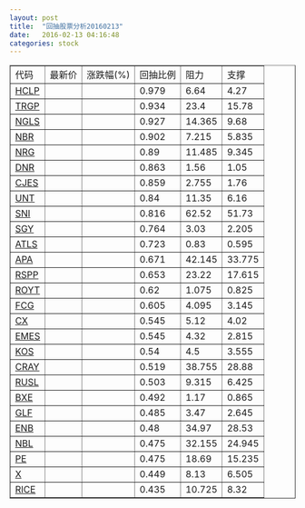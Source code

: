 ```yaml
---
layout: post
title:  "回抽股票分析20160213"
date:   2016-02-13 04:16:48
categories: stock
---
```

<script type="text/javascript">
var stockList = []
stockList.push('gb_hclp');
stockList.push('gb_trgp');
stockList.push('gb_ngls');
stockList.push('gb_nbr');
stockList.push('gb_nrg');
stockList.push('gb_dnr');
stockList.push('gb_cjes');
stockList.push('gb_unt');
stockList.push('gb_sni');
stockList.push('gb_sgy');
stockList.push('gb_atls');
stockList.push('gb_apa');
stockList.push('gb_rspp');
stockList.push('gb_royt');
stockList.push('gb_fcg');
stockList.push('gb_cx');
stockList.push('gb_emes');
stockList.push('gb_kos');
stockList.push('gb_cray');
stockList.push('gb_rusl');
stockList.push('gb_bxe');
stockList.push('gb_glf');
stockList.push('gb_enb');
stockList.push('gb_nbl');
stockList.push('gb_pe');
stockList.push('gb_x');
stockList.push('gb_rice');
</script>
<table border="1">
 <tr>
 <td>代码</td>
 <td>最新价</td>
 <td>涨跌幅(%)</td>
 <td>回抽比例</td>
 <td>阻力</td>
 <td>支撑</td>
</tr>
  <tr id="hclp">
  <td><a href="http://stock.finance.sina.com.cn/usstock/quotes/HCLP.html" target="_blank">HCLP</a></td><td></td><td></td><td>0.979</td><td>6.64</td><td>4.27</td></tr>
  <tr id="trgp">
  <td><a href="http://stock.finance.sina.com.cn/usstock/quotes/TRGP.html" target="_blank">TRGP</a></td><td></td><td></td><td>0.934</td><td>23.4</td><td>15.78</td></tr>
  <tr id="ngls">
  <td><a href="http://stock.finance.sina.com.cn/usstock/quotes/NGLS.html" target="_blank">NGLS</a></td><td></td><td></td><td>0.927</td><td>14.365</td><td>9.68</td></tr>
  <tr id="nbr">
  <td><a href="http://stock.finance.sina.com.cn/usstock/quotes/NBR.html" target="_blank">NBR</a></td><td></td><td></td><td>0.902</td><td>7.215</td><td>5.835</td></tr>
  <tr id="nrg">
  <td><a href="http://stock.finance.sina.com.cn/usstock/quotes/NRG.html" target="_blank">NRG</a></td><td></td><td></td><td>0.89</td><td>11.485</td><td>9.345</td></tr>
  <tr id="dnr">
  <td><a href="http://stock.finance.sina.com.cn/usstock/quotes/DNR.html" target="_blank">DNR</a></td><td></td><td></td><td>0.863</td><td>1.56</td><td>1.05</td></tr>
  <tr id="cjes">
  <td><a href="http://stock.finance.sina.com.cn/usstock/quotes/CJES.html" target="_blank">CJES</a></td><td></td><td></td><td>0.859</td><td>2.755</td><td>1.76</td></tr>
  <tr id="unt">
  <td><a href="http://stock.finance.sina.com.cn/usstock/quotes/UNT.html" target="_blank">UNT</a></td><td></td><td></td><td>0.84</td><td>11.35</td><td>6.16</td></tr>
  <tr id="sni">
  <td><a href="http://stock.finance.sina.com.cn/usstock/quotes/SNI.html" target="_blank">SNI</a></td><td></td><td></td><td>0.816</td><td>62.52</td><td>51.73</td></tr>
  <tr id="sgy">
  <td><a href="http://stock.finance.sina.com.cn/usstock/quotes/SGY.html" target="_blank">SGY</a></td><td></td><td></td><td>0.764</td><td>3.03</td><td>2.205</td></tr>
  <tr id="atls">
  <td><a href="http://stock.finance.sina.com.cn/usstock/quotes/ATLS.html" target="_blank">ATLS</a></td><td></td><td></td><td>0.723</td><td>0.83</td><td>0.595</td></tr>
  <tr id="apa">
  <td><a href="http://stock.finance.sina.com.cn/usstock/quotes/APA.html" target="_blank">APA</a></td><td></td><td></td><td>0.671</td><td>42.145</td><td>33.775</td></tr>
  <tr id="rspp">
  <td><a href="http://stock.finance.sina.com.cn/usstock/quotes/RSPP.html" target="_blank">RSPP</a></td><td></td><td></td><td>0.653</td><td>23.22</td><td>17.615</td></tr>
  <tr id="royt">
  <td><a href="http://stock.finance.sina.com.cn/usstock/quotes/ROYT.html" target="_blank">ROYT</a></td><td></td><td></td><td>0.62</td><td>1.075</td><td>0.825</td></tr>
  <tr id="fcg">
  <td><a href="http://stock.finance.sina.com.cn/usstock/quotes/FCG.html" target="_blank">FCG</a></td><td></td><td></td><td>0.605</td><td>4.095</td><td>3.145</td></tr>
  <tr id="cx">
  <td><a href="http://stock.finance.sina.com.cn/usstock/quotes/CX.html" target="_blank">CX</a></td><td></td><td></td><td>0.545</td><td>5.12</td><td>4.02</td></tr>
  <tr id="emes">
  <td><a href="http://stock.finance.sina.com.cn/usstock/quotes/EMES.html" target="_blank">EMES</a></td><td></td><td></td><td>0.545</td><td>4.32</td><td>2.815</td></tr>
  <tr id="kos">
  <td><a href="http://stock.finance.sina.com.cn/usstock/quotes/KOS.html" target="_blank">KOS</a></td><td></td><td></td><td>0.54</td><td>4.5</td><td>3.555</td></tr>
  <tr id="cray">
  <td><a href="http://stock.finance.sina.com.cn/usstock/quotes/CRAY.html" target="_blank">CRAY</a></td><td></td><td></td><td>0.519</td><td>38.755</td><td>28.88</td></tr>
  <tr id="rusl">
  <td><a href="http://stock.finance.sina.com.cn/usstock/quotes/RUSL.html" target="_blank">RUSL</a></td><td></td><td></td><td>0.503</td><td>9.315</td><td>6.425</td></tr>
  <tr id="bxe">
  <td><a href="http://stock.finance.sina.com.cn/usstock/quotes/BXE.html" target="_blank">BXE</a></td><td></td><td></td><td>0.492</td><td>1.17</td><td>0.865</td></tr>
  <tr id="glf">
  <td><a href="http://stock.finance.sina.com.cn/usstock/quotes/GLF.html" target="_blank">GLF</a></td><td></td><td></td><td>0.485</td><td>3.47</td><td>2.645</td></tr>
  <tr id="enb">
  <td><a href="http://stock.finance.sina.com.cn/usstock/quotes/ENB.html" target="_blank">ENB</a></td><td></td><td></td><td>0.48</td><td>34.97</td><td>28.53</td></tr>
  <tr id="nbl">
  <td><a href="http://stock.finance.sina.com.cn/usstock/quotes/NBL.html" target="_blank">NBL</a></td><td></td><td></td><td>0.475</td><td>32.155</td><td>24.945</td></tr>
  <tr id="pe">
  <td><a href="http://stock.finance.sina.com.cn/usstock/quotes/PE.html" target="_blank">PE</a></td><td></td><td></td><td>0.475</td><td>18.69</td><td>15.235</td></tr>
  <tr id="x">
  <td><a href="http://stock.finance.sina.com.cn/usstock/quotes/X.html" target="_blank">X</a></td><td></td><td></td><td>0.449</td><td>8.13</td><td>6.505</td></tr>
  <tr id="rice">
  <td><a href="http://stock.finance.sina.com.cn/usstock/quotes/RICE.html" target="_blank">RICE</a></td><td></td><td></td><td>0.435</td><td>10.725</td><td>8.32</td></tr>
</table>
